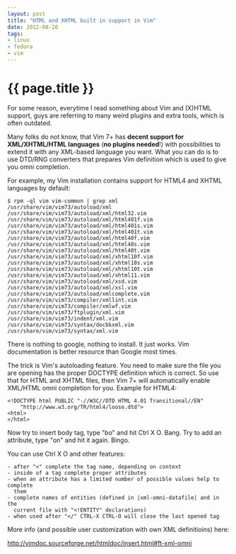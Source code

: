 ```yaml
---
layout: post
title: "HTML and XHTML built in support in Vim"
date: 2012-08-20
tags:
- linux
- fedora
- vim
---
```

{{ page.title }}
================

For some reason, everytime I read something about Vim and (X)HTML support,
guys are referring to many weird plugins and extra tools, which is often
outdated.

Many folks do not know, that Vim 7+ has **decent support for XML/XHTML/HTML
languages** (**no plugins needed**!) with possibilities to extend it with any
XML-based language you want. What you can do is to use DTD/RNG converters that
prepares Vim definition which is used to give you omni completion.

For example, my Vim installation contains support for HTML4 and XHTML
languages by default:

    $ rpm -ql vim vim-common | grep xml
    /usr/share/vim/vim73/autoload/xml
    /usr/share/vim/vim73/autoload/xml/html32.vim
    /usr/share/vim/vim73/autoload/xml/html401f.vim
    /usr/share/vim/vim73/autoload/xml/html401s.vim
    /usr/share/vim/vim73/autoload/xml/html401t.vim
    /usr/share/vim/vim73/autoload/xml/html40f.vim
    /usr/share/vim/vim73/autoload/xml/html40s.vim
    /usr/share/vim/vim73/autoload/xml/html40t.vim
    /usr/share/vim/vim73/autoload/xml/xhtml10f.vim
    /usr/share/vim/vim73/autoload/xml/xhtml10s.vim
    /usr/share/vim/vim73/autoload/xml/xhtml10t.vim
    /usr/share/vim/vim73/autoload/xml/xhtml11.vim
    /usr/share/vim/vim73/autoload/xml/xsd.vim
    /usr/share/vim/vim73/autoload/xml/xsl.vim
    /usr/share/vim/vim73/autoload/xmlcomplete.vim
    /usr/share/vim/vim73/compiler/xmllint.vim
    /usr/share/vim/vim73/compiler/xmlwf.vim
    /usr/share/vim/vim73/ftplugin/xml.vim
    /usr/share/vim/vim73/indent/xml.vim
    /usr/share/vim/vim73/syntax/docbkxml.vim
    /usr/share/vim/vim73/syntax/xml.vim

There is nothing to google, nothing to install. It just works. 
Vim documentation is better resource than Google most times.

The trick is Vim's autoloading feature. You need to make sure the file you are
opening has the proper DOCTYPE definition which is correct. So use that for
HTML and XHTML files, then Vim 7+ will automatically enable XML/HTML omni
completion for you. Example for HTML4:

    <!DOCTYPE html PUBLIC "-//W3C//DTD HTML 4.01 Transitional//EN"
        "http://www.w3.org/TR/html4/loose.dtd">
    <html>
    </html>

Now try to insert body tag, type "bo" and hit Ctrl X O. Bang. Try to add an
attribute, type "on" and hit it again. Bingo.

You can use Ctrl X O and other features:

    - after "<" complete the tag name, depending on context
    - inside of a tag complete proper attributes
    - when an attribute has a limited number of possible values help to complete
      them
    - complete names of entities (defined in |xml-omni-datafile| and in the
      current file with "<!ENTITY" declarations)
    - when used after "</" CTRL-X CTRL-O will close the last opened tag

More info (and possible user customization with own XML definitioins) here:

http://vimdoc.sourceforge.net/htmldoc/insert.html#ft-xml-omni

